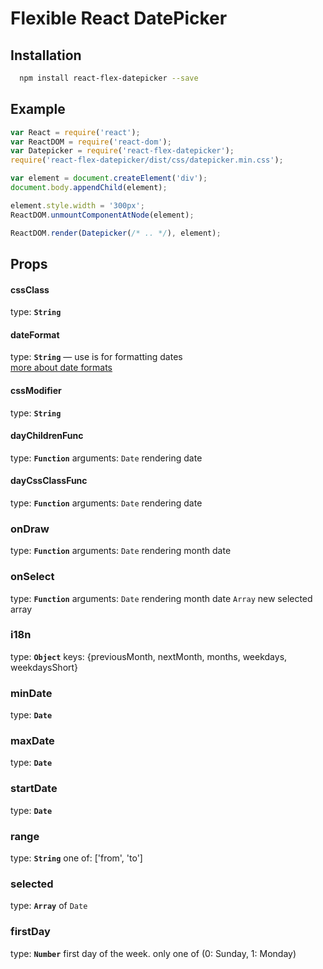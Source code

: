 # Flexible React DatePicker

## Installation
```bash
  npm install react-flex-datepicker --save
```

## Example
```javascript
var React = require('react');
var ReactDOM = require('react-dom');
var Datepicker = require('react-flex-datepicker');
require('react-flex-datepicker/dist/css/datepicker.min.css');

var element = document.createElement('div');
document.body.appendChild(element);

element.style.width = '300px';
ReactDOM.unmountComponentAtNode(element);

ReactDOM.render(Datepicker(/* .. */), element);
```

## Props
#### cssClass
type: **`String`**

#### dateFormat
type: **`String`** — use is for formatting dates      
[more about date formats](https://github.com/nikitabulatov/finity-js#patterns-for-formatting-and-parsing-date)

#### cssModifier
type: **`String`**

#### dayChildrenFunc
type: **`Function`** arguments: `Date` rendering date

#### dayCssClassFunc
type: **`Function`** arguments: `Date` rendering date

### onDraw
type: **`Function`** arguments: `Date` rendering month date

### onSelect
type: **`Function`** arguments:
`Date` rendering month date
`Array` new selected array

### i18n
type: **`Object`** keys: {previousMonth, nextMonth, months, weekdays, weekdaysShort}

### minDate
type: **`Date`**

### maxDate
type: **`Date`**

### startDate
type: **`Date`**

### range
type: **`String`** one of: ['from', 'to']

### selected
type: **`Array`** of `Date`

### firstDay
type: **`Number`** first day of the week. only one of (0: Sunday, 1: Monday)
